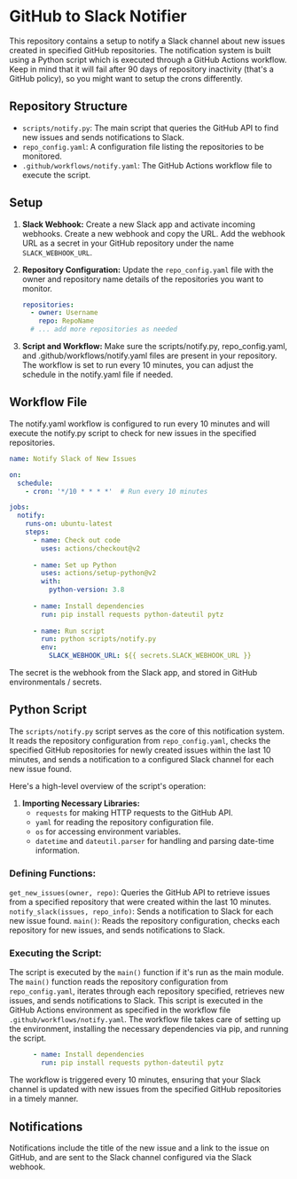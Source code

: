 # GitHub to Slack Notifier

This repository contains a setup to notify a Slack channel about new issues created in specified GitHub repositories. The notification system is built using a Python script which is executed through a GitHub Actions workflow. Keep in  mind that it will fail after 90 days of repository inactivity (that's a GitHub policy), so you might want to setup the crons differently. 

## Repository Structure

- `scripts/notify.py`: The main script that queries the GitHub API to find new issues and sends notifications to Slack.
- `repo_config.yaml`: A configuration file listing the repositories to be monitored.
- `.github/workflows/notify.yaml`: The GitHub Actions workflow file to execute the script.

## Setup

1. **Slack Webhook:**
   Create a new Slack app and activate incoming webhooks.
   Create a new webhook and copy the URL.
   Add the webhook URL as a secret in your GitHub repository under the name `SLACK_WEBHOOK_URL`.

2. **Repository Configuration:**
   Update the `repo_config.yaml` file with the owner and repository name details of the repositories you want to monitor.
   
   ```yaml
   repositories:
     - owner: Username
       repo: RepoName
     # ... add more repositories as needed
3. **Script and Workflow:**
Make sure the scripts/notify.py, repo_config.yaml, and .github/workflows/notify.yaml files are present in your repository.
The workflow is set to run every 10 minutes, you can adjust the schedule in the notify.yaml file if needed.

## Workflow File
The notify.yaml workflow is configured to run every 10 minutes and will execute the notify.py script to check for new issues in the specified repositories.

```yaml
name: Notify Slack of New Issues

on:
  schedule:
    - cron: '*/10 * * * *'  # Run every 10 minutes

jobs:
  notify:
    runs-on: ubuntu-latest
    steps:
      - name: Check out code
        uses: actions/checkout@v2
      
      - name: Set up Python
        uses: actions/setup-python@v2
        with:
          python-version: 3.8
      
      - name: Install dependencies
        run: pip install requests python-dateutil pytz
      
      - name: Run script
        run: python scripts/notify.py
        env:
          SLACK_WEBHOOK_URL: ${{ secrets.SLACK_WEBHOOK_URL }}
```
The secret is the webhook from the Slack app, and stored in GitHub environmentals / secrets.


## Python Script

The `scripts/notify.py` script serves as the core of this notification system. It reads the repository configuration from `repo_config.yaml`, checks the specified GitHub repositories for newly created issues within the last 10 minutes, and sends a notification to a configured Slack channel for each new issue found.

Here's a high-level overview of the script's operation:

1. **Importing Necessary Libraries:**
    - `requests` for making HTTP requests to the GitHub API.
    - `yaml` for reading the repository configuration file.
    - `os` for accessing environment variables.
    - `datetime` and `dateutil.parser` for handling and parsing date-time information.

### Defining Functions:

`get_new_issues(owner, repo)`: Queries the GitHub API to retrieve issues from a specified repository that were created within the last 10 minutes.
`notify_slack(issues, repo_info)`: Sends a notification to Slack for each new issue found.
`main()`: Reads the repository configuration, checks each repository for new issues, and sends notifications to Slack.


### Executing the Script:

The script is executed by the `main()` function if it's run as the main module.
The `main()` function reads the repository configuration from `repo_config.yaml`, iterates through each repository specified, retrieves new issues, and sends notifications to Slack.
This script is executed in the GitHub Actions environment as specified in the workflow file `.github/workflows/notify.yaml`. The workflow file takes care of setting up the environment, installing the necessary dependencies via pip, and running the script.

```yaml
      - name: Install dependencies
        run: pip install requests python-dateutil pytz
```
The workflow is triggered every 10 minutes, ensuring that your Slack channel is updated with new issues from the specified GitHub repositories in a timely manner.


## Notifications

Notifications include the title of the new issue and a link to the issue on GitHub, and are sent to the Slack channel configured via the Slack webhook.

